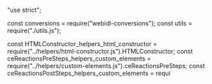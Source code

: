 "use strict";

const conversions = require("webidl-conversions");
const utils = require("./utils.js");

const HTMLConstructor_helpers_html_constructor = require("../helpers/html-constructor.js").HTMLConstructor;
const ceReactionsPreSteps_helpers_custom_elements = require("../helpers/custom-elements.js").ceReactionsPreSteps;
const ceReactionsPostSteps_helpers_custom_elements = requi